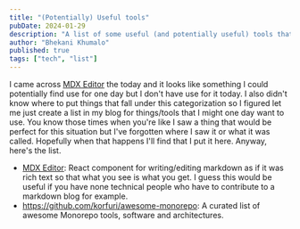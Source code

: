 ```yaml
---
title: "(Potentially) Useful tools"
pubDate: 2024-01-29
description: "A list of some useful (and potentially useful) tools that I use or might use in development projects"
author: "Bhekani Khumalo"
published: true
tags: ["tech", "list"]
---
```


I came across [MDX Editor](https://mdxeditor.dev/) the today and it looks like something I could potentially find use for one day but I don't have use for it today. I also didn't know where to put things that fall under this categorization so I figured let me just create a list in my blog for things/tools that I might one day want to use. You know those times when you're like I saw a thing that would be perfect for this situation but I've forgotten where I saw it or what it was called. Hopefully when that happens I'll find that I put it here. Anyway, here's the list. 

- [MDX Editor](https://mdxeditor.dev/): React component for writing/editing markdown as if it was rich text so that what you see is what you get. I guess this would be useful if you have none technical people who have to contribute to a markdown blog for example.
- https://github.com/korfuri/awesome-monorepo: A curated list of awesome Monorepo tools, software and architectures.
